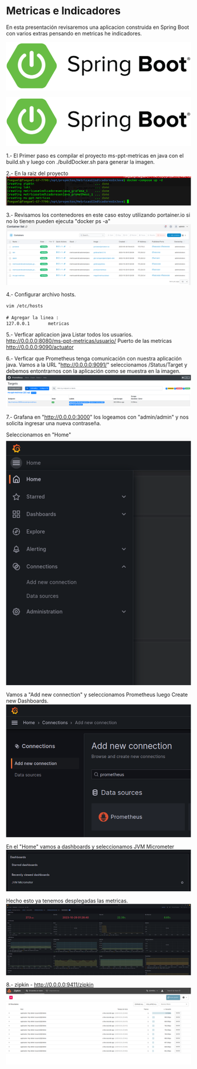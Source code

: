 # Metricas e Indicadores

En esta presentación revisaremos una aplicacion construida en Spring Boot con varios extras pensando en metricas he indicadores.


![zipkin-home](doc/imagenes/spring-boot-logo.png)


![Engelbart|100x145](doc/imagenes/spring-boot-logo.png)

1.- El Primer paso es compilar el proyecto ms-ppt-metricas en java con el build.sh y luego con ./buildDocker.sh para generar la imagen.

2.- En la raiz del proyecto
	![docker-compose up -d ](doc/imagenes/docker-1.png)
	
3.- Revisamos los contenedores en este caso estoy utilizando portainer.io si no lo tienen pueden ejecuta "docker ps -a"
	![Contenedores](doc/imagenes/docker-2.png)

4.- Configurar archivo hosts.
```
vim /etc/hosts

# Agregar la linea :
127.0.0.1       metricas

```
	
5.- Verficar aplicacion java
Listar todos los usuarios.
	http://0.0.0.0:8080/ms-ppt-metricas/usuario/
Puerto de las metricas
	http://0.0.0.0:9090/actuator

6.- Verficar que Prometheus tenga comunicación con nuestra aplicación java. Vamos a la URL "http://0.0.0.0:9091/" seleccionamos /Status/Target y debemos entontrarnos con la aplicación como se muestra en la imagen.
	![Contenedores Prometheus](doc/imagenes/docker-3.png)
	
7.- Grafana en "http://0.0.0.0:3000" los logeamos con "admin/admin" y nos solicita ingresar una nueva contraseña.

Seleccionamos en "Home"
	![Contenedores Grafana](doc/imagenes/docker-4.png)

Vamos a "Add new connection" y seleccionamos Prometheus luego Create new Dashboards.
	![Add](doc/imagenes/docker-5.png)
	
En el "Home" vamos a dashboards y seleccionamos JVM Micrometer
	![dashboards JVM](doc/imagenes/docker-6.png)

Hecho esto ya tenemos desplegadas las metricas.
	![Metricas](doc/imagenes/docker-7.png)
	
8.- zipkin - http://0.0.0.0:9411/zipkin
	![zipkin](doc/imagenes/docker-8.png)
	


